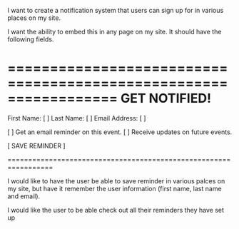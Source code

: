 I want to create a notification system that users can sign up for in various places on my site.

I want the ability to embed this in any page on my site.  It should have the following fields.

=================================================================
GET NOTIFIED!
=================================================================
First Name: [          ] Last Name: [                     ]
Email Address: [                                          ]

[ ] Get an email reminder on this event.
[ ] Receive updates on future events.

[ SAVE REMINDER ]

=================================================================

I would like to have the user be able to save reminder in various palces on my site, but have it remember the user information (first name, last name and email).

I would like the user to be able check out all their reminders they have set up 